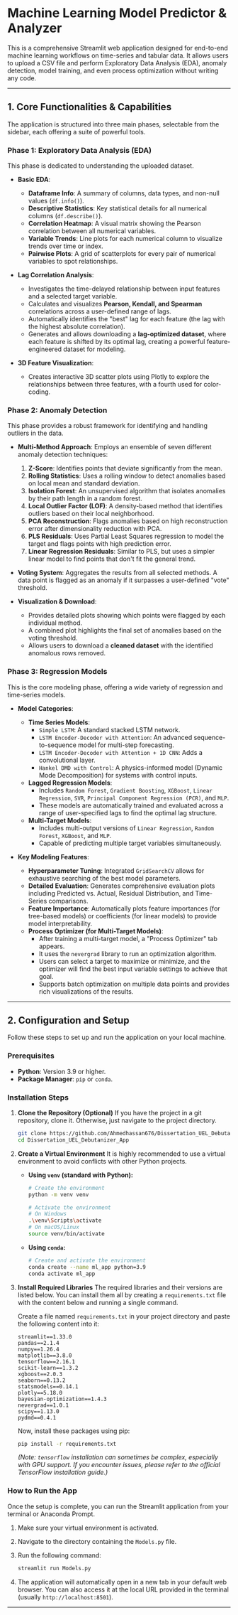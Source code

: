 # Machine Learning Model Predictor & Analyzer

This is a comprehensive Streamlit web application designed for end-to-end machine learning workflows on time-series and tabular data. It allows users to upload a CSV file and perform Exploratory Data Analysis (EDA), anomaly detection, model training, and even process optimization without writing any code.



---

## 1. Core Functionalities & Capabilities

The application is structured into three main phases, selectable from the sidebar, each offering a suite of powerful tools.

### Phase 1: Exploratory Data Analysis (EDA)

This phase is dedicated to understanding the uploaded dataset.

-   **Basic EDA**:
    -   **Dataframe Info**: A summary of columns, data types, and non-null values (`df.info()`).
    -   **Descriptive Statistics**: Key statistical details for all numerical columns (`df.describe()`).
    -   **Correlation Heatmap**: A visual matrix showing the Pearson correlation between all numerical variables.
    -   **Variable Trends**: Line plots for each numerical column to visualize trends over time or index.
    -   **Pairwise Plots**: A grid of scatterplots for every pair of numerical variables to spot relationships.

-   **Lag Correlation Analysis**:
    -   Investigates the time-delayed relationship between input features and a selected target variable.
    -   Calculates and visualizes **Pearson, Kendall, and Spearman** correlations across a user-defined range of lags.
    -   Automatically identifies the "best" lag for each feature (the lag with the highest absolute correlation).
    -   Generates and allows downloading a **lag-optimized dataset**, where each feature is shifted by its optimal lag, creating a powerful feature-engineered dataset for modeling.

-   **3D Feature Visualization**:
    -   Creates interactive 3D scatter plots using Plotly to explore the relationships between three features, with a fourth used for color-coding.

### Phase 2: Anomaly Detection

This phase provides a robust framework for identifying and handling outliers in the data.

-   **Multi-Method Approach**: Employs an ensemble of seven different anomaly detection techniques:
    1.  **Z-Score**: Identifies points that deviate significantly from the mean.
    2.  **Rolling Statistics**: Uses a rolling window to detect anomalies based on local mean and standard deviation.
    3.  **Isolation Forest**: An unsupervised algorithm that isolates anomalies by their path length in a random forest.
    4.  **Local Outlier Factor (LOF)**: A density-based method that identifies outliers based on their local neighborhood.
    5.  **PCA Reconstruction**: Flags anomalies based on high reconstruction error after dimensionality reduction with PCA.
    6.  **PLS Residuals**: Uses Partial Least Squares regression to model the target and flags points with high prediction error.
    7.  **Linear Regression Residuals**: Similar to PLS, but uses a simpler linear model to find points that don't fit the general trend.

-   **Voting System**: Aggregates the results from all selected methods. A data point is flagged as an anomaly if it surpasses a user-defined "vote" threshold.

-   **Visualization & Download**:
    -   Provides detailed plots showing which points were flagged by each individual method.
    -   A combined plot highlights the final set of anomalies based on the voting threshold.
    -   Allows users to download a **cleaned dataset** with the identified anomalous rows removed.

### Phase 3: Regression Models

This is the core modeling phase, offering a wide variety of regression and time-series models.

-   **Model Categories**:
    -   **Time Series Models**:
        -   `Simple LSTM`: A standard stacked LSTM network.
        -   `LSTM Encoder-Decoder with Attention`: An advanced sequence-to-sequence model for multi-step forecasting.
        -   `LSTM Encoder-Decoder with Attention + 1D CNN`: Adds a convolutional layer.
        -   `Hankel DMD with Control`: A physics-informed model (Dynamic Mode Decomposition) for systems with control inputs.
    -   **Lagged Regression Models**:
        -   Includes `Random Forest`, `Gradient Boosting`, `XGBoost`, `Linear Regression`, `SVR`, `Principal Component Regression (PCR)`, and `MLP`.
        -   These models are automatically trained and evaluated across a range of user-specified lags to find the optimal lag structure.
    -   **Multi-Target Models**:
        -   Includes multi-output versions of `Linear Regression`, `Random Forest`, `XGBoost`, and `MLP`.
        -   Capable of predicting multiple target variables simultaneously.

-   **Key Modeling Features**:
    -   **Hyperparameter Tuning**: Integrated `GridSearchCV` allows for exhaustive searching of the best model parameters.
    -   **Detailed Evaluation**: Generates comprehensive evaluation plots including Predicted vs. Actual, Residual Distribution, and Time-Series comparisons.
    -   **Feature Importance**: Automatically plots feature importances (for tree-based models) or coefficients (for linear models) to provide model interpretability.
    -   **Process Optimizer (for Multi-Target Models)**:
        -   After training a multi-target model, a "Process Optimizer" tab appears.
        -   It uses the `nevergrad` library to run an optimization algorithm.
        -   Users can select a target to maximize or minimize, and the optimizer will find the best input variable settings to achieve that goal.
        -   Supports batch optimization on multiple data points and provides rich visualizations of the results.

---

## 2. Configuration and Setup

Follow these steps to set up and run the application on your local machine.

### Prerequisites

-   **Python**: Version 3.9 or higher.
-   **Package Manager**: `pip` or `conda`.

### Installation Steps

1.  **Clone the Repository (Optional)**
    If you have the project in a git repository, clone it. Otherwise, just navigate to the project directory.
    ```bash
    git clone https://github.com/Ahmedhassan676/Dissertation_UEL_Debutanizer_App
    cd Dissertation_UEL_Debutanizer_App
    ```

2.  **Create a Virtual Environment**
    It is highly recommended to use a virtual environment to avoid conflicts with other Python projects.

    *   **Using `venv` (standard with Python):**
        ```bash
        # Create the environment
        python -m venv venv

        # Activate the environment
        # On Windows
        .\venv\Scripts\activate
        # On macOS/Linux
        source venv/bin/activate
        ```

    *   **Using `conda`:**
        ```bash
        # Create and activate the environment
        conda create --name ml_app python=3.9
        conda activate ml_app
        ```

3.  **Install Required Libraries**
    The required libraries and their versions are listed below. You can install them all by creating a `requirements.txt` file with the content below and running a single command.

    Create a file named `requirements.txt` in your project directory and paste the following content into it:

    ```
    streamlit==1.33.0
    pandas==2.1.4
    numpy==1.26.4
    matplotlib==3.8.0
    tensorflow==2.16.1
    scikit-learn==1.3.2
    xgboost==2.0.3
    seaborn==0.13.2
    statsmodels==0.14.1
    plotly==5.18.0
    bayesian-optimization==1.4.3
    nevergrad==1.0.1
    scipy==1.13.0
    pydmd==0.4.1
    ```

    Now, install these packages using pip:
    ```bash
    pip install -r requirements.txt
    ```

    *(Note: `tensorflow` installation can sometimes be complex, especially with GPU support. If you encounter issues, please refer to the official TensorFlow installation guide.)*

### How to Run the App

Once the setup is complete, you can run the Streamlit application from your terminal or Anaconda Prompt.

1.  Make sure your virtual environment is activated.
2.  Navigate to the directory containing the `Models.py` file.
3.  Run the following command:

    ```bash
    streamlit run Models.py
    ```

4.  The application will automatically open in a new tab in your default web browser. You can also access it at the local URL provided in the terminal (usually `http://localhost:8501`).


---

